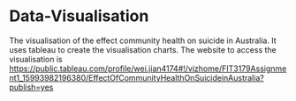 # Data-Visualisation
The visualisation of the effect community health on suicide in Australia. It uses tableau to create the visualisation charts. The website to access the visualisation is https://public.tableau.com/profile/wei.jian4174#!/vizhome/FIT3179Assignment1_15993982196380/EffectOfCommunityHealthOnSuicideinAustralia?publish=yes
